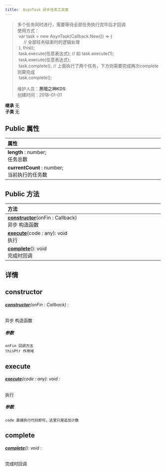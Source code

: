 ```yaml
---
title:  AsynTask 异步任务工具类
---
```

>多个任务同时进行，需要等待全部任务执行完毕后才回调<br>使用方式：<br>&nbsp;var task = new AsynTask(Callback.New(() => {<br>&nbsp;&nbsp;&nbsp;&nbsp;&nbsp;// 全部任务结束时的逻辑处理<br>&nbsp;}, this));<br>&nbsp;task.execute(任意表达式); // 如 task.execute(1);<br>&nbsp;task.execute(任意表达式);<br>&nbsp;task.complete(); // 上面执行了两个任务，下方则需要完成两次complete则算完成<br>&nbsp;task.complete();<br><br>
>维护人员：**黑暗之神KDS**  
>创建时间：2018-01-01

**继承**  无<br>
**子类**  无<br>
## **Public 属性**
| <div style="width:1000px;text-align:left">属性</div> |
| ---------------------------------------------------- |
| **length** : number;<br>任务总数                     |
| **currentCount** : number;<br>当前执行的任务数       |

## Public 方法
| <div style="width:1000px;text-align:left" >方法</div>              |
| ------------------------------------------------------------------ |
| **[constructor](#constructor)**(onFin : Callback)<br>异步 构造函数 |
| **[execute](#execute)**(code : any): void<br>执行                  |
| **[complete](#complete)**(): void<br>完成时回调                    |

## 详情



## constructor
###### **[constructor](#constructor)**(onFin : Callback) :
异步 构造函数
##### 参数
	onFin 回调方法
	thisPtr 作用域



## execute
###### **[execute](#execute)**(code : any): void :
执行
##### 参数
	code 直接执行代码即可，这里只是追加计数



## complete
###### **[complete](#complete)**(): void :
完成时回调





